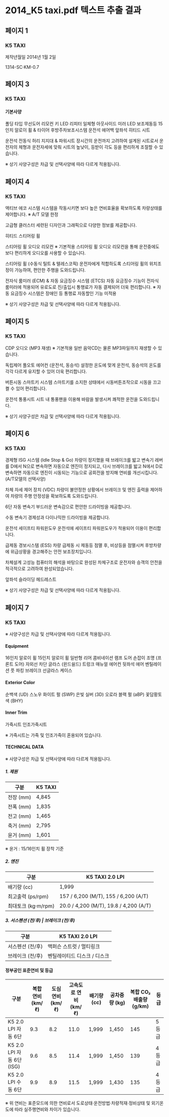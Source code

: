 # 2014_K5 taxi.pdf 텍스트 추출 결과

## 페이지 1

### K5 TAXI

제작년월일
2014년 1월 2일

1314-SC·KM-0.7

## 페이지 3

### K5 TAXI

#### 기본사양

폴딩 타입 무선도어 리모컨 키
LED 리피터 일체형 아웃사이드 미러
LED 보조제동등
15인치 알로이 휠 & 타이어
후방주차보조시스템
운전석 에어백
앞좌석 히티드 시트

운전석 전동식 허리 지지대 & 파워시트 
장시간의 운전까지 고려하여 설계된 시트로서 운전자의 체형과 운전자세에 맞춰 시트의 높낮이, 등받이 각도 등을 편리하게 조절할 수 있습니다.

※ 상기 사양구성은 차급 및 선택사양에 따라 다르게 적용됩니다. 

## 페이지 4

### K5 TAXI

액티브 에코 시스템
시스템을 작동시키면 보다 높은 연비효율을 확보하도록 차량상태를 제어합니다. ※ A/T 모델 한정

고급형 클러스터
세련된 디자인과 그래픽으로 다양한 정보를 제공합니다.

히티드 스티어링 휠

스티어링 휠 오디오 리모컨 ※ 기본적용
스티어링 휠 오디오 리모컨을 통해 운전중에도 보다 편리하게 오디오를 사용할 수 있습니다.

스티어링 휠 (수동식 틸트 & 텔레스코픽)
운전자에게 적합하도록 스티어링 휠의 위치조정이 가능하여, 편안한 주행을 도와드립니다.

전자식 룸미러 (ECM) & 자동 요금징수 시스템 (ETCS)
자동 요금징수 기능이 전자식 룸미러에 적용되어 유로도로 진/출입시 통행료가 자동 결제되어 더욱 편리합니다. ※ 자동 요금징수 시스템은 장애인 등 통행료 자동할인 기능 미적용

※ 상기 사양구성은 차급 및 선택사양에 따라 다르게 적용됩니다.

## 페이지 5

### K5 TAXI

CDP 오디오 (MP3 재생) ※ 기본적용
일반 음악CD는 물론 MP3파일까지 재생할 수 있습니다.

독립제어 풀오토 에어컨 (운전석, 동승석)
설정한 온도에 맞게 운전석, 동승석의 온도를 각각 다르게 유지할 수 있어 더욱 편리합니다.

버튼시동 스마트키 시스템
스마트키를 소지한 상태에서 시동버튼조작으로 시동을 끄고 켤 수 있어 편리합니다.

운전석 통풍시트
시트 내 통풍팬을 이용해 바람을 발생시켜 쾌적한 운전을 도와드립니다.

※ 상기 사양구성은 차급 및 선택사양에 따라 다르게 적용됩니다. 

## 페이지 6

### K5 TAXI

경제형 ISG 시스템 (Idle Stop & Go)
차량이 정지했을 때 브레이크를 밟고 변속기 레버를 D에서 N으로 변속하면 자동으로 엔진이 정지되고, 다시 브레이크를 밟고 N에서 D로 변속하면 자동으로 엔진이 시동되는 기능으로 공회전을 방지해 연비를 개선시킵니다. (A/T모델의 선택사양)

차체 자세 제어 장치 (VDC)
차량이 불안정한 상황에서 브레이크 및 엔진 출력을 제어하여 차량의 주행 안정성을 확보하도록 도와드립니다.

6단 자동 변속기
부드러운 변속감으로 편안한 드라이빙을 제공합니다.

수동 변속기
경제성과 다이나믹한 드라이빙을 제공합니다.

운전석 세이프티 파워윈도우
운전석에 세이프티 파워윈도우가 적용되어 이용이 편리합니다.

급제동 경보시스템 (ESS)
차량 급제동 시 제동등 점멸 후, 비상등을 점멸시켜 후방차량에 위급상황을 경고해주는 안전 보조장치입니다.

차체설계
고성능 컴퓨터의 해석을 바탕으로 완성된 차체구조로 운전자와 승객의 안전을 적극적으로 고려하여 완성되었습니다.

앞좌석 슬라이딩 헤드레스트

※ 상기 사양구성은 차급 및 선택사양에 따라 다르게 적용됩니다.

## 페이지 7

### K5 TAXI

※ 사양구성은 차급 및 선택사양에 따라 다르게 적용됩니다.

#### Equipment

16인치 알로이 휠
15인치 알로이 휠
일반형 리어 콤비네이션 램프
도어 손잡이 조명 (프론트 도어)
자외선 차단 글라스 (윈드쉴드)
트렁크
매뉴얼 에어컨
뒷좌석 에어 벤틸레이션
풋 파킹 브레이크
선글라스 케이스

#### Exterior Color

순백색 (UD)
스노우 화이트 펄 (SWP)
은빛 실버 (3D)
오로라 블랙 펄 (aBP)
꽃담황토색 (BHY)

#### Inner Trim

가죽시트
인조가죽시트

※ 가죽시트는 가죽 및 인조가죽이 혼용되어 있습니다. 

#### TECHNICAL DATA

※ 사양구성은 차급 및 선택사양에 따라 다르게 적용됩니다.

##### 1. 제원

| 구분       | K5 TAXI |
|------------|---------|
| 전장 (mm)  | 4,845   |
| 전폭 (mm)  | 1,835   |
| 전고 (mm)  | 1,465   |
| 축거 (mm)  | 2,795   |
| 윤거 (mm)  | 1,601   |

 ※ 윤거 : 15/16인치 휠 장착 기준

##### 2. 엔진

| 구분                  | K5 TAXI 2.0 LPI                      |
|-----------------------|---------------------------------------|
| 배기량 (cc)           | 1,999                                 |
| 최고출력 (ps/rpm)     | 157 / 6,200 (M/T), 155 / 6,200 (A/T)  |
| 최대토크 (kg·m/rpm)   | 20.0 / 4,200 (M/T), 19.8 / 4,200 (A/T)|

##### 3. 서스펜션 (전/후) | 브레이크 (전/후)

| 구분                | K5 TAXI 2.0 LPI                |
|---------------------|---------------------------------|
| 서스펜션 (전/후)     | 맥퍼슨 스트럿 / 멀티링크        |
| 브레이크 (전/후)     | 벤틸레이티드 디스크 / 디스크     |

#### 정부공인 표준연비 및 등급

| 구분                           | 복합 연비 (km/ℓ) | 도심 연비 (km/ℓ) | 고속도로 연비 (km/ℓ) | 배기량 (cc) | 공차중량 (kg) | 복합 CO₂ 배출량 (g/km) | 등급  |
|--------------------------------|------------------|-------------------|------------------------|--------------|------------------|---------------------------|--------|
| K5 2.0 LPI 자동 6단            | 9.3              | 8.2               | 11.0                   | 1,999        | 1,450            | 145                       | 5등급 |
| K5 2.0 LPI 자동 6단 (ISG)      | 9.6              | 8.5               | 11.4                   | 1,999        | 1,450            | 139                       | 4등급 |
| K5 2.0 LPI 수동 6단            | 9.9              | 8.9               | 11.5                   | 1,999        | 1,430            | 135                       | 4등급 |

※ 위 연비는 표준모드에 의한 연비로서 도로상태·운전방법·차량적재·정비상태 및 외기온도에 따라 실주행연비와 차이가 있습니다.

